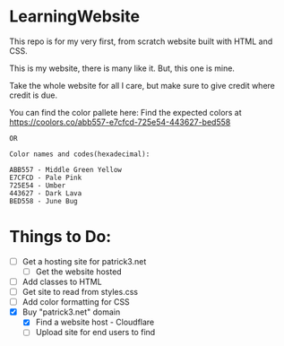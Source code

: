 # LearningWebsite
This repo is for my very first, from scratch website built with HTML and CSS.

This is my website, there is many like it. But, this one is mine.

Take the whole website for all I care, but make sure to give credit where credit is due.

You can find the color pallete here:
    Find the expected colors at https://coolors.co/abb557-e7cfcd-725e54-443627-bed558

    OR

    Color names and codes(hexadecimal):

    ABB557 - Middle Green Yellow
    E7CFCD - Pale Pink
    725E54 - Umber
    443627 - Dark Lava
    BED558 - June Bug

# Things to Do:

- [ ] Get a hosting site for patrick3.net
  - [ ] Get the website hosted
- [ ] Add classes to HTML
- [ ] Get site to read from styles.css
- [ ] Add color formatting for CSS
- [x] Buy "patrick3.net" domain
  - [x] Find a website host - Cloudflare
   - [ ] Upload site for end users to find
